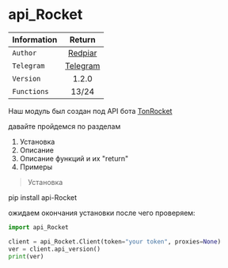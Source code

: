 # api_Rocket

| Information       | Return          | 
| ------------- |:-------------:|
| ``` Author ``` |[Redpiar](https://t.me/Redpiar)|
| ```Telegram ``` |[Telegram](https://t.me/BotesForTelegram)| 
| ```Version ``` |1.2.0|
| ```Functions ``` |13/24|

Наш модуль был создан под API бота [TonRocket](https://t.me/tonRocketBot)

давайте пройдемся по разделам

1. Установка
2. Описание
3. Описание функций и их "return"
4. Примеры

> Установка

pip install api-Rocket

ожидаем окончания установки после чего проверяем:

```python
import api_Rocket

client = api_Rocket.Client(token="your token", proxies=None)
ver = client.api_version()
print(ver)
```
